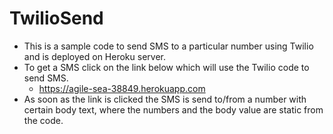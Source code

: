 # TwilioSend

* This is a sample code to send SMS to a particular number using Twilio and is deployed on Heroku server.
* To get a SMS click on the link below which will use the Twilio code to send SMS.
	* https://agile-sea-38849.herokuapp.com
* As soon as the link is clicked the SMS is send to/from a number with certain body text, where the numbers and the body value are static from the code.
